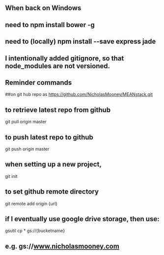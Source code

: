 ## When back on Windows
## need to npm install bower -g
## need to (locally) npm install --save express jade
## I intentionally added gitignore, so that node_modules are not versioned.


## Reminder commands

##on git hub repo as https://github.com/NicholasMooney/MEANstack.git

## to retrieve latest repo from github
git pull origin master 

## to push latest repo to github
git push origin master

## when setting up a new project, 
git init

## to set github remote directory
git remote add origin {url}


## if I eventually use google drive storage, then use:
gsutil cp * gs://{bucketname}
## e.g. gs://www.nicholasmooney.com



